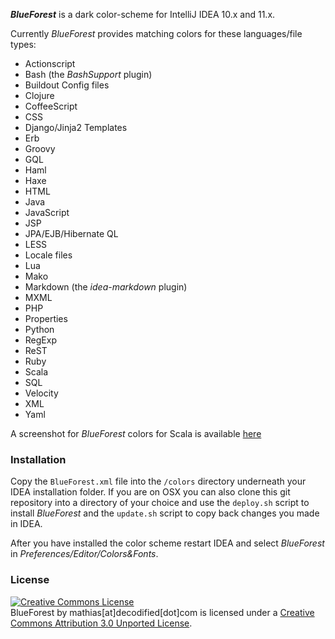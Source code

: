**_BlueForest_** is a dark color-scheme for IntelliJ IDEA 10.x and 11.x.

Currently _BlueForest_ provides matching colors for these languages/file types:

* Actionscript
* Bash (the _BashSupport_ plugin)
* Buildout Config files
* Clojure
* CoffeeScript
* CSS
* Django/Jinja2 Templates
* Erb
* Groovy
* GQL
* Haml
* Haxe
* HTML
* Java
* JavaScript
* JSP
* JPA/EJB/Hibernate QL
* LESS
* Locale files
* Lua
* Mako
* Markdown (the _idea-markdown_ plugin)
* MXML
* PHP
* Properties
* Python
* RegExp
* ReST
* Ruby
* Scala
* SQL
* Velocity
* XML
* Yaml


A screenshot for _BlueForest_ colors for Scala is available [here][1]

### Installation

Copy the `BlueForest.xml` file into the `/colors` directory underneath your IDEA installation folder.
If you are on OSX you can also clone this git repository into a directory of your choice and use the `deploy.sh` script to install _BlueForest_ and the `update.sh` script to copy back changes you made in IDEA.

After you have installed the color scheme restart IDEA and select _BlueForest_ in _Preferences/Editor/Colors&Fonts_.

### License

<a rel="license" href="http://creativecommons.org/licenses/by/3.0/"><img alt="Creative Commons License" style="border-width:0" src="http://i.creativecommons.org/l/by/3.0/88x31.png" /></a><br /><span xmlns:dct="http://purl.org/dc/terms/" property="dct:title">BlueForest</span> by <span xmlns:cc="http://creativecommons.org/ns#" property="cc:attributionName">mathias[at]decodified[dot]com</span> is licensed under a <a rel="license" href="http://creativecommons.org/licenses/by/3.0/">Creative Commons Attribution 3.0 Unported License</a>.


  [1]: http://www.decodified.com/misc/2011/06/15/blueforest-a-dark-color-scheme-for-intellij-idea.html

